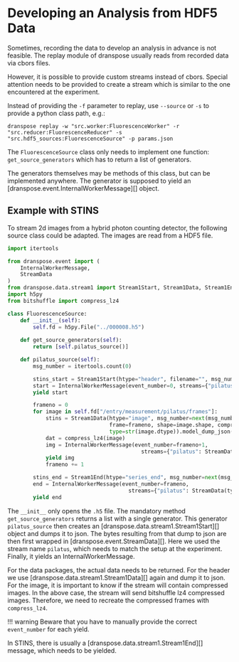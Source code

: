 # Developing an Analysis from HDF5 Data

Sometimes, recording the data to develop an analysis in advance is not feasible.
The replay module of dranspose usually reads from recorded data via cbors files.

However, it is possible to provide custom streams instead of cbors.
Special attention needs to be provided to create a stream which is similar to the one encountered at the experiment.

Instead of providing the `-f` parameter to replay, use `--source` or `-s` to provide a python class path, e.g.:

    dranspose replay -w "src.worker:FluorescenceWorker" -r "src.reducer:FluorescenceReducer" -s "src.hdf5_sources:FluorescenceSource" -p params.json

The `FluorescenceSource` class only needs to implement one function: `get_source_generators` which has to return a list of generators.

The generators themselves may be methods of this class, but can be implemented anywhere.
The generator is supposed to yield an [dranspose.event.InternalWorkerMessage][] object.

## Example with STINS

To stream 2d images from a hybrid photon counting detector, the following source class could be adapted.
The images are read from a HDF5 file.

```python
import itertools

from dranspose.event import (
    InternalWorkerMessage,
    StreamData
)
from dranspose.data.stream1 import Stream1Start, Stream1Data, Stream1End
import h5py
from bitshuffle import compress_lz4

class FluorescenceSource:
    def __init__(self):
        self.fd = h5py.File("../000008.h5")
    
    def get_source_generators(self):
        return [self.pilatus_source()]

    def pilatus_source(self):
        msg_number = itertools.count(0)

        stins_start = Stream1Start(htype="header", filename="", msg_number=next(msg_number)).model_dump_json()
        start = InternalWorkerMessage(event_number=0, streams={"pilatus": StreamData(typ="STINS", frames=[stins_start])})
        yield start

        frameno = 0
        for image in self.fd["/entry/measurement/pilatus/frames"]:
            stins = Stream1Data(htype="image", msg_number=next(msg_number),
                                frame=frameno, shape=image.shape, compression="bslz4",
                                type=str(image.dtype)).model_dump_json()
            dat = compress_lz4(image)
            img = InternalWorkerMessage(event_number=frameno+1,
                                          streams={"pilatus": StreamData(typ="STINS", frames=[stins, dat.tobytes()])})
            yield img
            frameno += 1

        stins_end = Stream1End(htype="series_end", msg_number=next(msg_number)).model_dump_json()
        end = InternalWorkerMessage(event_number=frameno,
                                      streams={"pilatus": StreamData(typ="STINS", frames=[stins_end])})
        yield end
```

The `__init__` only opens the `.h5` file.
The mandatory method `get_source_generators` returns a list with a single generator.
This generator `pilatus_source` then creates an [dranspose.data.stream1.Stream1Start][] object and dumps it to json.
The bytes resulting from that dump to json are then first wrapped in [dranspose.event.StreamData][].
Here we used the stream name `pilatus`, which needs to match the setup at the experiment.
Finally, it yields an InternalWorkerMessage.

For the data packages, the actual data needs to be returned. For the header we use [dranspose.data.stream1.Stream1Data][] again and dump it to json.
For the image, it is important to know if the stream will contain compressed images.
In the above case, the stream will send bitshuffle lz4 compressed images.
Therefore, we need to recreate the compressed frames with `compress_lz4`.

!!! warning
    Beware that you have to manually provide the correct `event_number` for each yield.

In STINS, there is usually a [dranspose.data.stream1.Stream1End][] message, which needs to be yielded.

